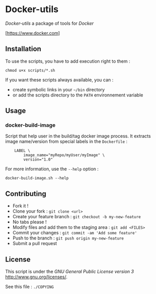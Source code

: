 Docker-utils
============

_Docker-utils_ a package of tools for _Docker_

[https://www.docker.com]




Installation
------------
To use the scripts, you have to add execution right to them :


    chmod u+x scripts/*.sh


If you want these scripts always available, you can :

  * create symbolic links in your `~/bin` directory
  * or add the scripts directory to the `PATH` environnement variable





Usage
-----

### docker-build-image
Script that help user in the build/tag docker image process.
It extracts image name/version from special labels in the `Dockerfile` :

        LABEL \
            image_name="myRepo/myUser/myImage" \
            version="1.0"


For more information, use the `--help` option :

    docker-build-image.sh --help




Contributing
------------
  * Fork it !
  * Clone your fork : `git clone <url>`
  * Create your feature branch : `git checkout -b my-new-feature`
  * No tabs please !
  * Modify files and add them to the staging area : `git add <FILES>`
  * Commit your changes : `git commit -am 'Add some feature'`
  * Push to the branch : `git push origin my-new-feature`
  * Submit a pull request



License
-------
This script is under the _GNU General Public License version 3_ <http://www.gnu.org/licenses/>.

See this file : `./COPYING`
